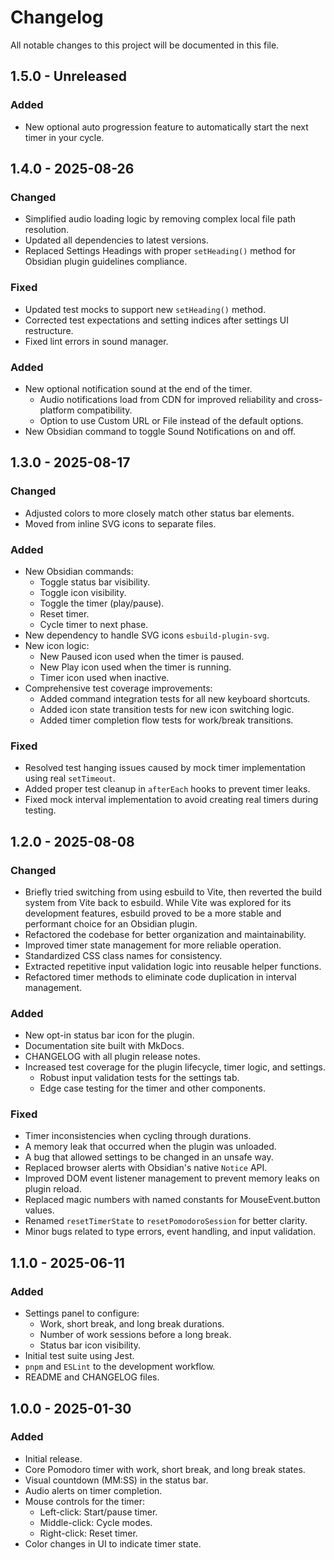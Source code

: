 # Changelog

All notable changes to this project will be documented in this file.

## 1.5.0 - Unreleased

### Added

- New optional auto progression feature to automatically start the next timer in your cycle.

## 1.4.0 - 2025-08-26

### Changed

- Simplified audio loading logic by removing complex local file path resolution.
- Updated all dependencies to latest versions.
- Replaced Settings Headings with proper `setHeading()` method for Obsidian plugin guidelines compliance.

### Fixed

- Updated test mocks to support new `setHeading()` method.
- Corrected test expectations and setting indices after settings UI restructure.
- Fixed lint errors in sound manager.

### Added

- New optional notification sound at the end of the timer.
  - Audio notifications load from CDN for improved reliability and cross-platform compatibility.
  - Option to use Custom URL or File instead of the default options.
- New Obsidian command to toggle Sound Notifications on and off.

## 1.3.0 - 2025-08-17

### Changed

- Adjusted colors to more closely match other status bar elements.
- Moved from inline SVG icons to separate files.

### Added

- New Obsidian commands:
  - Toggle status bar visibility.
  - Toggle icon visibility.
  - Toggle the timer (play/pause).
  - Reset timer.
  - Cycle timer to next phase.
- New dependency to handle SVG icons `esbuild-plugin-svg`.
- New icon logic:
  - New Paused icon used when the timer is paused.
  - New Play icon used when the timer is running.
  - Timer icon used when inactive.
- Comprehensive test coverage improvements:
  - Added command integration tests for all new keyboard shortcuts.
  - Added icon state transition tests for new icon switching logic.
  - Added timer completion flow tests for work/break transitions.

### Fixed

- Resolved test hanging issues caused by mock timer implementation using real `setTimeout`.
- Added proper test cleanup in `afterEach` hooks to prevent timer leaks.
- Fixed mock interval implementation to avoid creating real timers during testing.

## 1.2.0 - 2025-08-08

### Changed

- Briefly tried switching from using esbuild to Vite, then reverted the build system from Vite back to esbuild. While Vite was explored for its development features, esbuild proved to be a more stable and performant choice for an Obsidian plugin.
- Refactored the codebase for better organization and maintainability.
- Improved timer state management for more reliable operation.
- Standardized CSS class names for consistency.
- Extracted repetitive input validation logic into reusable helper functions.
- Refactored timer methods to eliminate code duplication in interval management.

### Added

- New opt-in status bar icon for the plugin.
- Documentation site built with MkDocs.
- CHANGELOG with all plugin release notes.
- Increased test coverage for the plugin lifecycle, timer logic, and settings.
  - Robust input validation tests for the settings tab.
  - Edge case testing for the timer and other components.

### Fixed

- Timer inconsistencies when cycling through durations.
- A memory leak that occurred when the plugin was unloaded.
- A bug that allowed settings to be changed in an unsafe way.
- Replaced browser alerts with Obsidian's native `Notice` API.
- Improved DOM event listener management to prevent memory leaks on plugin reload.
- Replaced magic numbers with named constants for MouseEvent.button values.
- Renamed `resetTimerState` to `resetPomodoroSession` for better clarity.
- Minor bugs related to type errors, event handling, and input validation.

## 1.1.0 - 2025-06-11

### Added

- Settings panel to configure:
  - Work, short break, and long break durations.
  - Number of work sessions before a long break.
  - Status bar icon visibility.
- Initial test suite using Jest.
- `pnpm` and `ESLint` to the development workflow.
- README and CHANGELOG files.

## 1.0.0 - 2025-01-30

### Added

- Initial release.
- Core Pomodoro timer with work, short break, and long break states.
- Visual countdown (MM:SS) in the status bar.
- Audio alerts on timer completion.
- Mouse controls for the timer:
  - Left-click: Start/pause timer.
  - Middle-click: Cycle modes.
  - Right-click: Reset timer.
- Color changes in UI to indicate timer state.
